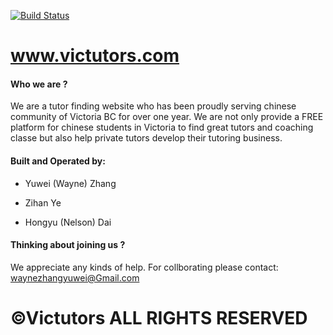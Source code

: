 [![Build Status](https://travis-ci.org/waynezhang1995/Victutors.com.svg?branch=master)](https://travis-ci.org/waynezhang1995/Victutors.com)

# www.victutors.com

#### Who we are ?
We are a tutor finding website who has been proudly serving chinese community of Victoria BC for over one year. We are not only provide a FREE platform for chinese students in Victoria to find great tutors and coaching classe but also help private tutors develop their tutoring business.

#### Built and Operated by:

   * Yuwei (Wayne) Zhang

   * Zihan Ye

   * Hongyu (Nelson) Dai

 #### Thinking about joining us ?
 We appreciate any kinds of help. For collborating please contact: waynezhangyuwei@Gmail.com

# ©Victutors ALL RIGHTS RESERVED
